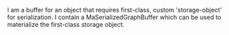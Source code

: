 I am a buffer for an object that requires first-class, custom 'storage-object' for serialization.  I contain a MaSerializedGraphBuffer which can be used to materialize the first-class storage object.
